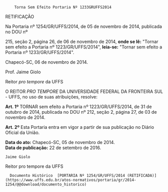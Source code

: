         Torna Sem Efeito Portaria Nº 1233GRUFFS2014  

RETIFICAÇÃO

 Na Portaria nº 1254/GR/UFFS/2014, de 05 de novembro de 2014, publicada no DOU nº

 215, seção 2, página 26, de 06 de novembro de 2014, **onde se lê:** "Tornar sem efeito a Portaria nº 1223/GR/UFFS/2014", **leia-se:** "Tornar sem efeito a Portaria nº 1233/GR/UFFS/2014".

 Chapecó-SC, 06 de novembro de 2014.

 Prof. Jaime Giolo

 Reitor *pro tempore* da UFFS

 O REITOR *PRO TEMPORE* DA UNIVERSIDADE FEDERAL DA FRONTEIRA SUL - UFFS, no uso de suas atribuições, resolve:

 **Art. 1º** TORNAR sem efeito a Portaria nº 1223/GR/UFFS/2014, de 31 de outubro de 2014, publicada no DOU nº 212, seção 2, página 27, de 03 de novembro de 2014.

 **Art. 2º** Esta Portaria entra em vigor a partir de sua publicação no Diário Oficial da União.

  

   **Data do ato:** Chapecó-SC, 05 de novembro de 2014.   
 **Data de publicação:**  22 de setembro de 2016. 

    Jaime Giolo   
 Reitor pro tempore da UFFS 

      Documento Histórico  [PORTARIA Nº 1254/GR/UFFS/2014 (RETIFICADA)](https://www.uffs.edu.br/atos-normativos/portaria/gr/2014-1254/@@download/documento_historico)     
      